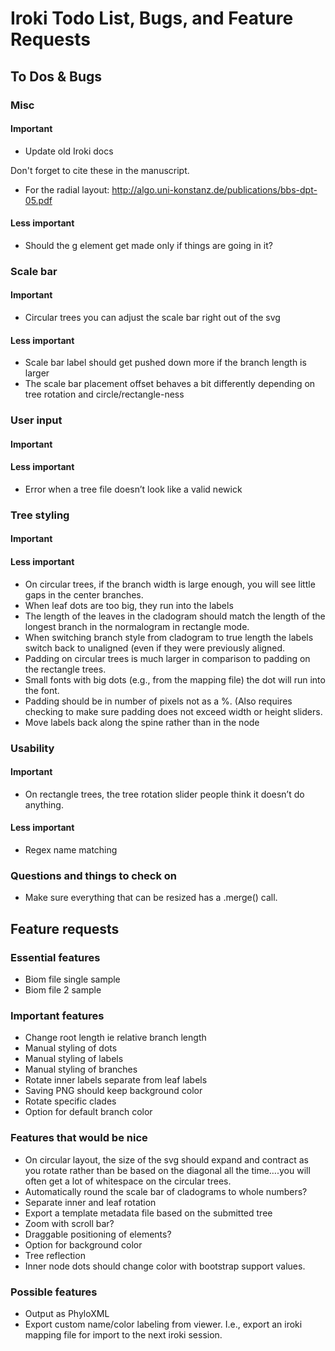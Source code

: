 # Iroki Todo List, Bugs, and Feature Requests

## To Dos & Bugs

### Misc

#### Important

- Update old Iroki docs

Don't forget to cite these in the manuscript.

- For the radial layout: http://algo.uni-konstanz.de/publications/bbs-dpt-05.pdf

#### Less important

- Should the g element get made only if things are going in it?

### Scale bar

#### Important 

- Circular trees you can adjust the scale bar right out of the svg

#### Less important

- Scale bar label should get pushed down more if the branch length is larger
- The scale bar placement offset behaves a bit differently depending on tree rotation and circle/rectangle-ness

### User input

#### Important

#### Less important

- Error when a tree file doesn’t look like a valid newick

### Tree styling

#### Important

#### Less important

- On circular trees, if the branch width is large enough, you will see little gaps in the center branches.
- When leaf dots are too big, they run into the labels
- The length of the leaves in the cladogram should match the length of the longest branch in the normalogram in rectangle mode.
- When switching branch style from cladogram to true length the labels switch back to unaligned (even if they were previously aligned.
- Padding on circular trees is much larger in comparison to padding on the rectangle trees.
- Small fonts with big dots (e.g., from the mapping file) the dot will run into the font.
- Padding should be in number of pixels not as a %. (Also requires checking to make sure padding does not exceed width or height sliders.
- Move labels back along the spine rather than in the node

### Usability 

#### Important

- On rectangle trees, the tree rotation slider people think it doesn’t do anything.

#### Less important

- Regex name matching

### Questions and things to check on 
- Make sure everything that can be resized has a .merge() call.

## Feature requests

### Essential features

- Biom file single sample
- Biom file 2 sample

### Important features

- Change root length ie relative branch length 
- Manual styling of dots
- Manual styling of labels
- Manual styling of branches
- Rotate inner labels separate from leaf labels
- Saving PNG should keep background color
- Rotate specific clades 
- Option for default branch color

### Features that would be nice

- On circular layout, the size of the svg should expand and contract as you rotate rather than be based on the diagonal all the time….you will often get a lot of whitespace on the circular trees.
- Automatically round the scale bar of cladograms to whole numbers?
- Separate inner and leaf rotation
- Export a template metadata file based on the submitted tree
- Zoom with scroll bar?
- Draggable positioning of elements?
- Option for background color
- Tree reflection
- Inner node dots should change color with bootstrap support values.

### Possible features

- Output as PhyloXML
- Export custom name/color labeling from viewer.  I.e., export an iroki mapping file for import to the next iroki session.



